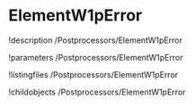 <!-- MOOSE Documentation Stub: Remove this when content is added. -->

# ElementW1pError
!description /Postprocessors/ElementW1pError

!parameters /Postprocessors/ElementW1pError

!listingfiles /Postprocessors/ElementW1pError

!childobjects /Postprocessors/ElementW1pError
